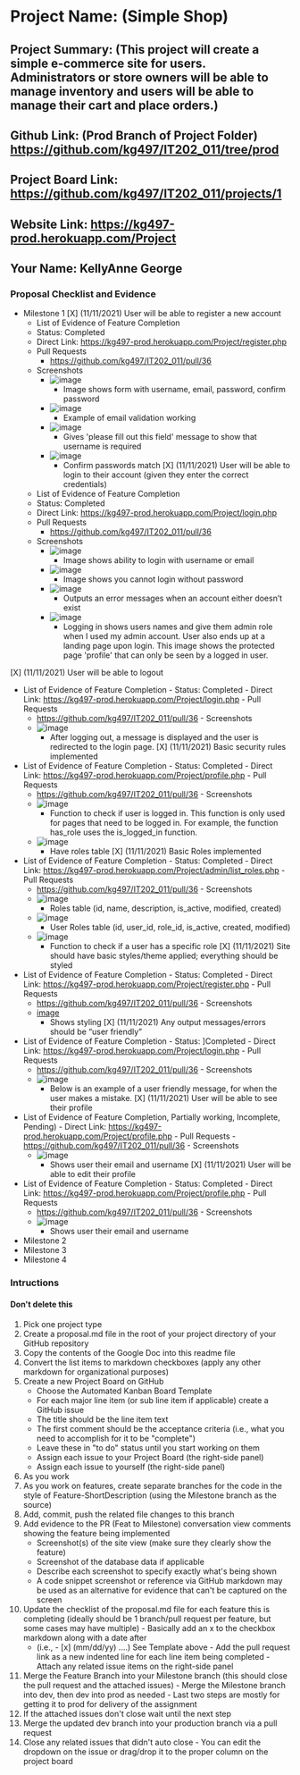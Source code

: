 # Project Name: (Simple Shop)
## Project Summary: (This project will create a simple e-commerce site for users. Administrators or store owners will be able to manage inventory and users will be able to manage their cart and place orders.)
## Github Link: (Prod Branch of Project Folder) https://github.com/kg497/IT202_011/tree/prod
## Project Board Link: https://github.com/kg497/IT202_011/projects/1
## Website Link: https://kg497-prod.herokuapp.com/Project
## Your Name: KellyAnne George

<!--
### Line item / Feature template (use this for each bullet point)
#### Don't delete this

- [ ] (mm/dd/yyyy of completion) Feature Title (from the proposal bullet point, if it's a sub-point indent it properly)
  -  List of Evidence of Feature Completion
    - Status: Pending (Completed, Partially working, Incomplete, Pending)
    - Direct Link: (Direct link to the file or files in heroku prod for quick testing (even if it's a protected page))
    - Pull Requests
      - PR link #1 (repeat as necessary)
    - Screenshots
      - Screenshot #1 (paste the image so it uploads to github) (repeat as necessary)
        - Screenshot #1 description explaining what you're trying to show
-
### End Line item / Feature Template
--> 
### Proposal Checklist and Evidence

- Milestone 1
 [X] (11/11/2021) User will be able to register a new account
  -  List of Evidence of Feature Completion
    - Status: Completed
    - Direct Link: https://kg497-prod.herokuapp.com/Project/register.php
    - Pull Requests
      - https://github.com/kg497/IT202_011/pull/36
    - Screenshots
      - ![image](https://user-images.githubusercontent.com/90022095/141377215-2e56875f-8184-4eff-a76d-09195d8e08ed.png)
        - Image shows form with username, email, password, confirm password 
      - ![image](https://user-images.githubusercontent.com/90022095/141377412-bd041010-b7a5-4bff-ac9d-6f32cd119c86.png)
        - Example of email validation working
      - ![image](https://user-images.githubusercontent.com/90022095/141377527-bc54e887-110e-4e3a-bb4d-7f07c76cf652.png)
        - Gives 'please fill out this field' message to show that username is required
      - ![image](https://user-images.githubusercontent.com/90022095/141377583-9ce8a0d3-6290-419b-b14b-fc2a36daa35f.png)
        - Confirm passwords match
 [X] (11/11/2021) User will be able to login to their account (given they enter the correct credentials)
  -  List of Evidence of Feature Completion
    - Status: Completed
    - Direct Link: https://kg497-prod.herokuapp.com/Project/login.php
    - Pull Requests
      - https://github.com/kg497/IT202_011/pull/36
    - Screenshots
      - ![image](https://user-images.githubusercontent.com/90022095/141378096-513744af-d44c-4e7b-be4b-4c8301682872.png)
        - Image shows ability to login with username or email
      - ![image](https://user-images.githubusercontent.com/90022095/141378370-0fafbd3c-944f-4e71-a93e-572b51c91bf2.png)
        - Image shows you cannot login without password
      - ![image](https://user-images.githubusercontent.com/90022095/141378449-0b062f21-434c-4200-8caa-570f1f85f6fc.png)
        - Outputs an error messages when an account either doesn’t exist
      - ![image](https://user-images.githubusercontent.com/90022095/141378554-45e50ba0-cb92-4f68-a4ff-6d6a161f5f67.png)
        - Logging in shows users names and give them admin role when I used my admin account. User also ends up at a landing page upon login. This image shows the protected page 'profile' that can only be seen by a logged in user.
      
 [X] (11/11/2021) User will be able to logout
  -  List of Evidence of Feature Completion
    - Status: Completed
    - Direct Link: https://kg497-prod.herokuapp.com/Project/login.php
    - Pull Requests
      - https://github.com/kg497/IT202_011/pull/36
    - Screenshots
      - ![image](https://user-images.githubusercontent.com/90022095/141384930-a8b5b1b4-f85e-4849-a9f5-4407f1372838.png)
        - After logging out, a message is displayed and the user is redirected to the login page.
 [X] (11/11/2021) Basic security rules implemented
  -  List of Evidence of Feature Completion
    - Status: Completed
    - Direct Link: https://kg497-prod.herokuapp.com/Project/profile.php
    - Pull Requests
      - https://github.com/kg497/IT202_011/pull/36
    - Screenshots
      - ![image](https://user-images.githubusercontent.com/90022095/141379244-40c596d6-29ed-4406-9351-1baa4457a2b8.png)
        - Function to check if user is logged in. This function is only used for pages that need to be logged in. For example, the function has_role uses the is_logged_in function.
      - ![image](https://user-images.githubusercontent.com/90022095/141379569-8dcf9260-2ce3-4d33-b347-181e081f9b76.png)
        - Have roles table
 [X] (11/11/2021) Basic Roles implemented
  -  List of Evidence of Feature Completion
    - Status: Completed
    - Direct Link: https://kg497-prod.herokuapp.com/Project/admin/list_roles.php
    - Pull Requests
      - https://github.com/kg497/IT202_011/pull/36
    - Screenshots
      - ![image](https://user-images.githubusercontent.com/90022095/141380242-0e002136-b144-419a-8bc4-f15b84551614.png)
        - Roles table (id, name, description, is_active, modified, created)
      - ![image](https://user-images.githubusercontent.com/90022095/141380279-889b3901-2e24-4668-bcbe-7b33fe96227d.png)
        - User Roles table (id, user_id, role_id, is_active, created, modified)
      - ![image](https://user-images.githubusercontent.com/90022095/141380599-9d28c70e-239f-406a-b427-70a1b1a0028d.png)
        - Function to check if a user has a specific role 
 [X] (11/11/2021) Site should have basic styles/theme applied; everything should be styled
  -  List of Evidence of Feature Completion
    - Status: Completed
    - Direct Link: https://kg497-prod.herokuapp.com/Project/register.php
    - Pull Requests
      - https://github.com/kg497/IT202_011/pull/36
    - Screenshots
      - [image](https://user-images.githubusercontent.com/90022095/141380783-d73523ea-86ef-40d9-a561-0a077828196e.png)
        - Shows styling
 [X] (11/11/2021) Any output messages/errors should be “user friendly”
  -  List of Evidence of Feature Completion
    - Status: ]Completed
    - Direct Link: https://kg497-prod.herokuapp.com/Project/login.php
    - Pull Requests
      - https://github.com/kg497/IT202_011/pull/36
    - Screenshots
      - ![image](https://user-images.githubusercontent.com/90022095/141381079-f971ed9e-bb51-45bb-aa07-6b12c09d1955.png)
        - Below is an example of a user friendly message, for when the user makes a mistake. 
 [X] (11/11/2021) User will be able to see their profile
  -  List of Evidence of Feature Completion, Partially working, Incomplete, Pending)
    - Direct Link: https://kg497-prod.herokuapp.com/Project/profile.php
    - Pull Requests
      -https://github.com/kg497/IT202_011/pull/36
    - Screenshots
      - ![image](https://user-images.githubusercontent.com/90022095/141381226-251e9fad-7394-40eb-9f83-6221e3cd71df.png)
        - Shows user their email and username
 [X] (11/11/2021) User will be able to edit their profile
  -  List of Evidence of Feature Completion
    - Status: Completed
    - Direct Link: https://kg497-prod.herokuapp.com/Project/profile.php
    - Pull Requests
      - https://github.com/kg497/IT202_011/pull/36
    - Screenshots
      - ![image](https://user-images.githubusercontent.com/90022095/141381226-251e9fad-7394-40eb-9f83-6221e3cd71df.png)
        - Shows user their email and username
- Milestone 2
- Milestone 3
- Milestone 4
### Intructions
#### Don't delete this
1. Pick one project type
2. Create a proposal.md file in the root of your project directory of your GitHub repository
3. Copy the contents of the Google Doc into this readme file
4. Convert the list items to markdown checkboxes (apply any other markdown for organizational purposes)
5. Create a new Project Board on GitHub
   - Choose the Automated Kanban Board Template
   - For each major line item (or sub line item if applicable) create a GitHub issue
   - The title should be the line item text
   - The first comment should be the acceptance criteria (i.e., what you need to accomplish for it to be "complete")
   - Leave these in "to do" status until you start working on them
   - Assign each issue to your Project Board (the right-side panel)
   - Assign each issue to yourself (the right-side panel)
6. As you work
  1. As you work on features, create separate branches for the code in the style of Feature-ShortDescription (using the Milestone branch as the source)
  2. Add, commit, push the related file changes to this branch
  3. Add evidence to the PR (Feat to Milestone) conversation view comments showing the feature being implemented
     - Screenshot(s) of the site view (make sure they clearly show the feature)
     - Screenshot of the database data if applicable
     - Describe each screenshot to specify exactly what's being shown
     - A code snippet screenshot or reference via GitHub markdown may be used as an alternative for evidence that can't be captured on the screen
  4. Update the checklist of the proposal.md file for each feature this is completing (ideally should be 1 branch/pull request per feature, but some cases may have multiple)
    - Basically add an x to the checkbox markdown along with a date after
      - (i.e.,   - [x] (mm/dd/yy) ....) See Template above
    - Add the pull request link as a new indented line for each line item being completed
    - Attach any related issue items on the right-side panel
  5. Merge the Feature Branch into your Milestone branch (this should close the pull request and the attached issues)
    - Merge the Milestone branch into dev, then dev into prod as needed
    - Last two steps are mostly for getting it to prod for delivery of the assignment 
  7. If the attached issues don't close wait until the next step
  8. Merge the updated dev branch into your production branch via a pull request
  9. Close any related issues that didn't auto close
    - You can edit the dropdown on the issue or drag/drop it to the proper column on the project board